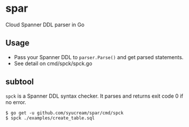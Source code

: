 # spar

Cloud Spanner DDL parser in Go

## Usage

- Pass your Spanner DDL to `parser.Parse()` and get parsed statements.
- See detail on cmd/spck/spck.go

## subtool

`spck` is a Spanner DDL syntax checker. It parses and returns exit code 0 if no error.

```
$ go get -u github.com/syucream/spar/cmd/spck
$ spck ./examples/create_table.sql
```
